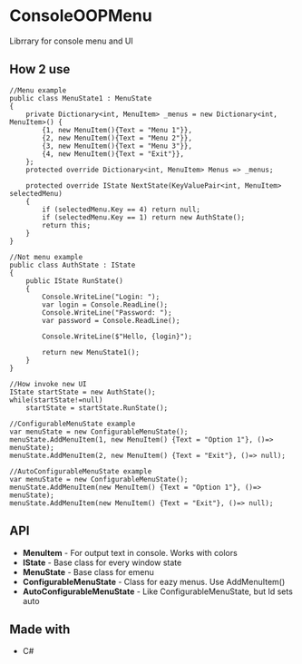 # ConsoleOOPMenu
 Librrary for console menu and UI

## How 2 use
```С#
//Menu example
public class MenuState1 : MenuState
{
    private Dictionary<int, MenuItem> _menus = new Dictionary<int, MenuItem>() {
        {1, new MenuItem(){Text = "Menu 1"}},
        {2, new MenuItem(){Text = "Menu 2"}},
        {3, new MenuItem(){Text = "Menu 3"}},
        {4, new MenuItem(){Text = "Exit"}},
    };
    protected override Dictionary<int, MenuItem> Menus => _menus;

    protected override IState NextState(KeyValuePair<int, MenuItem> selectedMenu)
    {
        if (selectedMenu.Key == 4) return null;
        if (selectedMenu.Key == 1) return new AuthState();
        return this;
    }
}

//Not menu example
public class AuthState : IState
{   
    public IState RunState()
    {
        Console.WriteLine("Login: ");
        var login = Console.ReadLine();
        Console.WriteLine("Password: ");
        var password = Console.ReadLine();

        Console.WriteLine($"Hello, {login}");

        return new MenuState1();
    }
}

//How invoke new UI
IState startState = new AuthState();    
while(startState!=null) 
	startState = startState.RunState();
	
//ConfigurableMenuState example
var menuState = new ConfigurableMenuState();
menuState.AddMenuItem(1, new MenuItem() {Text = "Option 1"}, ()=> menuState);
menuState.AddMenuItem(2, new MenuItem() {Text = "Exit"}, ()=> null);

//AutoConfigurableMenuState example
var menuState = new ConfigurableMenuState();
menuState.AddMenuItem(new MenuItem() {Text = "Option 1"}, ()=> menuState);
menuState.AddMenuItem(new MenuItem() {Text = "Exit"}, ()=> null);
```

## API
 * **MenuItem** - For output text in console. Works with colors
 * **IState** - Base class for every window state
 * **MenuState** - Base class for emenu
 * **ConfigurableMenuState** - Class for eazy menus. Use AddMenuItem()
 * **AutoConfigurableMenuState** - Like ConfigurableMenuState, but Id sets auto
	
 
## Made with
 * С#

